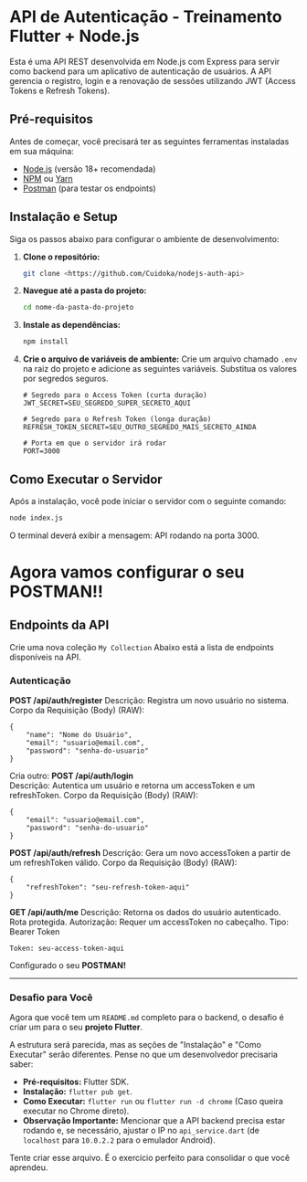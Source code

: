 # API de Autenticação - Treinamento Flutter + Node.js

Esta é uma API REST desenvolvida em Node.js com Express para servir como backend para um aplicativo de autenticação de usuários. A API gerencia o registro, login e a renovação de sessões utilizando JWT (Access Tokens e Refresh Tokens).

## Pré-requisitos

Antes de começar, você precisará ter as seguintes ferramentas instaladas em sua máquina:
*   [Node.js](https://nodejs.org/en/) (versão 18+ recomendada)
*   [NPM](https://www.npmjs.com/) ou [Yarn](https://yarnpkg.com/)
*   [Postman](https://www.postman.com/) (para testar os endpoints)

## Instalação e Setup

Siga os passos abaixo para configurar o ambiente de desenvolvimento:

1.  **Clone o repositório:**
    ```bash
    git clone <https://github.com/Cuidoka/nodejs-auth-api>
    ```

2.  **Navegue até a pasta do projeto:**
    ```bash
    cd nome-da-pasta-do-projeto
    ```

3.  **Instale as dependências:**
    ```bash
    npm install
    ```

4.  **Crie o arquivo de variáveis de ambiente:**
    Crie um arquivo chamado `.env` na raiz do projeto e adicione as seguintes variáveis. Substitua os valores por segredos seguros.

    ```env
    # Segredo para o Access Token (curta duração)
    JWT_SECRET=SEU_SEGREDO_SUPER_SECRETO_AQUI

    # Segredo para o Refresh Token (longa duração)
    REFRESH_TOKEN_SECRET=SEU_OUTRO_SEGREDO_MAIS_SECRETO_AINDA

    # Porta em que o servidor irá rodar
    PORT=3000
    ```

## Como Executar o Servidor

Após a instalação, você pode iniciar o servidor com o seguinte comando:

```bash
node index.js
```

O terminal deverá exibir a mensagem: API rodando na porta 3000.


# Agora vamos configurar o seu POSTMAN!!

## Endpoints da API

Crie uma nova coleção `My Collection` 
Abaixo está a lista de endpoints disponíveis na API.

### Autenticação

**POST /api/auth/register** 
Descrição: Registra um novo usuário no sistema. 
Corpo da Requisição (Body) (RAW):
```
{
    "name": "Nome do Usuário",
    "email": "usuario@email.com",
    "password": "senha-do-usuario"
}
```
Cria outro:
**POST /api/auth/login**  
Descrição: Autentica um usuário e retorna um accessToken e um refreshToken. 
Corpo da Requisição (Body) (RAW):
```
{
    "email": "usuario@email.com",
    "password": "senha-do-usuario"
}
```
**POST /api/auth/refresh** 
Descrição: Gera um novo accessToken a partir de um refreshToken válido. 
Corpo da Requisição (Body) (RAW):
```
{
    "refreshToken": "seu-refresh-token-aqui"
}
```

**GET /api/auth/me** 
Descrição: Retorna os dados do usuário autenticado. Rota protegida. 
Autorização: Requer um accessToken no cabeçalho. 
Tipo: Bearer Token
```
Token: seu-access-token-aqui
```

Configurado o seu **POSTMAN!**


---

### Desafio para Você

Agora que você tem um `README.md` completo para o backend, o desafio é criar um para o seu **projeto Flutter**.

A estrutura será parecida, mas as seções de "Instalação" e "Como Executar" serão diferentes. Pense no que um desenvolvedor precisaria saber:
*   **Pré-requisitos:** Flutter SDK.
*   **Instalação:** `flutter pub get`.
*   **Como Executar:** `flutter run` ou `flutter run -d chrome` (Caso queira executar no Chrome direto).
*   **Observação Importante:** Mencionar que a API backend precisa estar rodando e, se necessário, ajustar o IP no `api_service.dart` (de `localhost` para `10.0.2.2` para o emulador Android).

Tente criar esse arquivo. É o exercício perfeito para consolidar o que você aprendeu.
